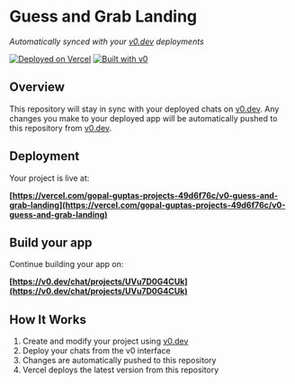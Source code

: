 # Guess and Grab Landing

*Automatically synced with your [v0.dev](https://v0.dev) deployments*

[![Deployed on Vercel](https://img.shields.io/badge/Deployed%20on-Vercel-black?style=for-the-badge&logo=vercel)](https://vercel.com/gopal-guptas-projects-49d6f76c/v0-guess-and-grab-landing)
[![Built with v0](https://img.shields.io/badge/Built%20with-v0.dev-black?style=for-the-badge)](https://v0.dev/chat/projects/UVu7D0G4CUk)

## Overview

This repository will stay in sync with your deployed chats on [v0.dev](https://v0.dev).
Any changes you make to your deployed app will be automatically pushed to this repository from [v0.dev](https://v0.dev).

## Deployment

Your project is live at:

**[https://vercel.com/gopal-guptas-projects-49d6f76c/v0-guess-and-grab-landing](https://vercel.com/gopal-guptas-projects-49d6f76c/v0-guess-and-grab-landing)**

## Build your app

Continue building your app on:

**[https://v0.dev/chat/projects/UVu7D0G4CUk](https://v0.dev/chat/projects/UVu7D0G4CUk)**

## How It Works

1. Create and modify your project using [v0.dev](https://v0.dev)
2. Deploy your chats from the v0 interface
3. Changes are automatically pushed to this repository
4. Vercel deploys the latest version from this repository